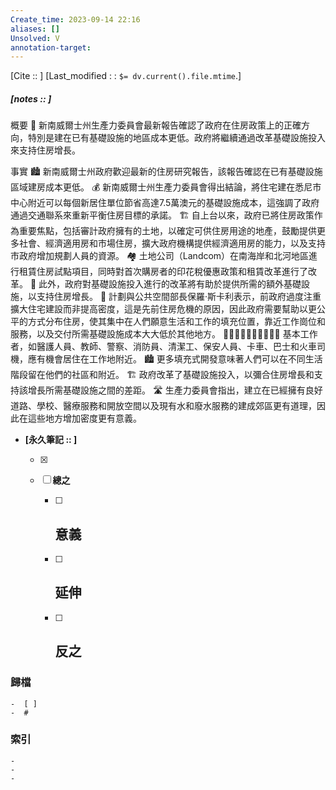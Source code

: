 ```yaml
---
Create_time: 2023-09-14 22:16
aliases: []
Unsolved: V
annotation-target:
---
```

[Cite ::  ]
[Last_modified : : `$= dv.current().file.mtime`.]
##### [notes ::   ]
概要
🏡 新南威爾士州生產力委員會最新報告確認了政府在住房政策上的正確方向，特別是建在已有基礎設施的地區成本更低。政府將繼續通過改革基礎設施投入來支持住房增長。

事實
🏙️ 新南威爾士州政府歡迎最新的住房研究報告，該報告確認在已有基礎設施區域建房成本更低。
💰 新南威爾士州生產力委員會得出結論，將住宅建在悉尼市中心附近可以每個新居住單位節省高達7.5萬澳元的基礎設施成本，這強調了政府通過交通聯系來重新平衡住房目標的承諾。
🏗️ 自上台以來，政府已將住房政策作為重要焦點，包括審計政府擁有的土地，以確定可供住房用途的地產，鼓勵提供更多社會、經濟適用房和市場住房，擴大政府機構提供經濟適用房的能力，以及支持市政府增加規劃人員的資源。
🏘️ 土地公司（Landcom）在南海岸和北河地區進行租賃住房試點項目，同時對首次購房者的印花稅優惠政策和租賃改革進行了改革。
🌆 此外，政府對基礎設施投入進行的改革將有助於提供所需的額外基礎設施，以支持住房增長。
🚧 計劃與公共空間部長保羅·斯卡利表示，前政府過度注重擴大住宅建設而非提高密度，這是先前住房危機的原因，因此政府需要幫助以更公平的方式分布住房，使其集中在人們願意生活和工作的填充位置，靠近工作崗位和服務，以及交付所需基礎設施成本大大低於其他地方。
👩‍⚕️👨‍🏫👮‍♂️👷‍♀️🧹🚚 基本工作者，如醫護人員、教師、警察、消防員、清潔工、保安人員、卡車、巴士和火車司機，應有機會居住在工作地附近。
🏙️ 更多填充式開發意味著人們可以在不同生活階段留在他們的社區和附近。
🏗️ 政府改革了基礎設施投入，以彌合住房增長和支持該增長所需基礎設施之間的差距。
🛣️ 生產力委員會指出，建立在已經擁有良好道路、學校、醫療服務和開放空間以及現有水和廢水服務的建成郊區更有道理，因此在這些地方增加密度更有意義。

- **[永久筆記 :: ]**
	
	- [x]
	
	- [ ] **總之**
		
		- [ ] **意義**
			-
		
		- [ ] **延伸**
			- 
		
		- [ ] **反之**
			-
		


### 歸檔 
	-  [ ]
	-  #

### 索引
	-
	-
	-
	
